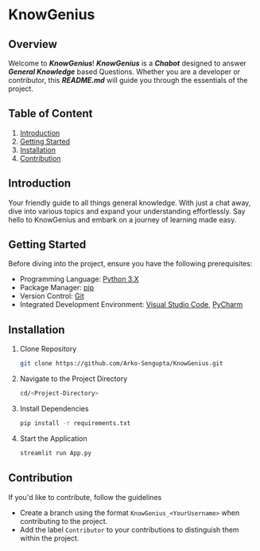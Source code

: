 # KnowGenius

## Overview
Welcome to _**KnowGenius**_! _**KnowGenius**_ is a _**Chabot**_ designed to answer _**General Knowledge**_ based Questions. Whether you are a developer or contributor, this _**README.md**_ will guide you through the essentials of the project.

## Table of Content
1. [Introduction](#introduction)
2. [Getting Started](#getting-started)
3. [Installation](#installation)
4. [Contribution](#contribution)

## Introduction
Your friendly guide to all things general knowledge. With just a chat away, dive into various topics and expand your understanding effortlessly. Say hello to KnowGenius and embark on a journey of learning made easy.

## Getting Started
Before diving into the project, ensure you have the following prerequisites:
- Programming Language: [Python 3.X](https://www.python.org/)
- Package Manager: [pip](https://pypi.org/project/pip/)
- Version Control: [Git](https://git-scm.com/)
- Integrated Development Environment: [Visual Studio Code](https://code.visualstudio.com/), [PyCharm](https://www.jetbrains.com/pycharm/)

## Installation
1. Clone Repository
   ```bash
   git clone https://github.com/Arko-Sengupta/KnowGenius.git
   ```

2. Navigate to the Project Directory
   ```bash
   cd/<Project-Directory>
   ```

3. Install Dependencies
   ```bash
   pip install -r requirements.txt
   ```

4. Start the Application
   ```bash
   streamlit run App.py
   ```

## Contribution
If you'd like to contribute, follow the guidelines
- Create a branch using the format `KnowGenius_<YourUsername>` when contributing to the project.
- Add the label `Contributor` to your contributions to distinguish them within the project.
